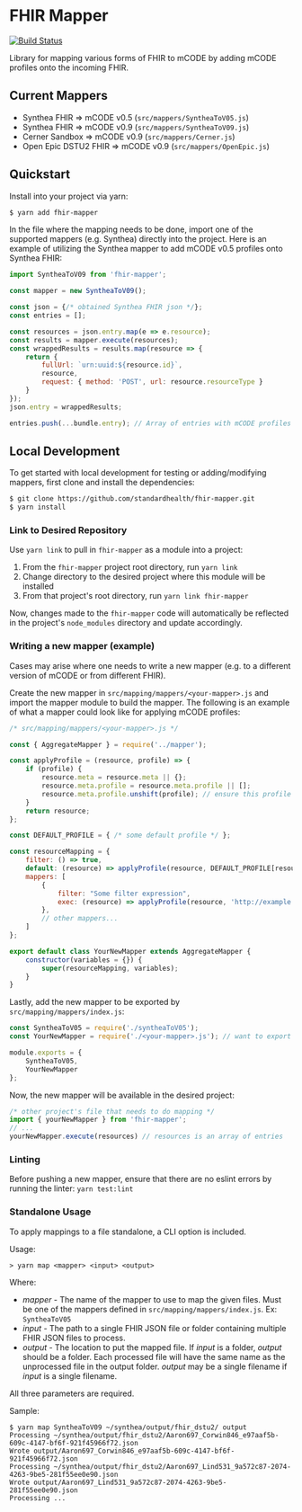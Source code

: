 # FHIR Mapper

[![Build Status](https://travis-ci.com/standardhealth/fhir-mapper.svg?branch=master)](https://travis-ci.com/standardhealth/fhir-mapper)

Library for mapping various forms of FHIR to mCODE by adding mCODE profiles onto the incoming FHIR. 

## Current Mappers
* Synthea FHIR => mCODE v0.5 (`src/mappers/SyntheaToV05.js`)
* Synthea FHIR => mCODE v0.9 (`src/mappers/SyntheaToV09.js`)
* Cerner Sandbox => mCODE v0.9 (`src/mappers/Cerner.js`)
* Open Epic DSTU2 FHIR => mCODE v0.9 (`src/mappers/OpenEpic.js`)

## Quickstart

Install into your project via yarn:

``` bash
$ yarn add fhir-mapper
```

In the file where the mapping needs to be done, import one of the supported mappers (e.g. Synthea) directly into the project. Here is an example of utilizing the Synthea mapper to add mCODE v0.5 profiles onto Synthea FHIR:

``` JavaScript
import SyntheaToV09 from 'fhir-mapper';

const mapper = new SyntheaToV09();

const json = {/* obtained Synthea FHIR json */};
const entries = [];

const resources = json.entry.map(e => e.resource);
const results = mapper.execute(resources);
const wrappedResults = results.map(resource => {
    return {
        fullUrl: `urn:uuid:${resource.id}`,
        resource,
        request: { method: 'POST', url: resource.resourceType }
    }
});
json.entry = wrappedResults;

entries.push(...bundle.entry); // Array of entries with mCODE profiles
```

## Local Development

To get started with local development for testing or adding/modifying mappers, first clone and install the dependencies:

``` bash
$ git clone https://github.com/standardhealth/fhir-mapper.git
$ yarn install
```

### Link to Desired Repository

Use `yarn link` to pull in `fhir-mapper` as a module into a project:

1. From the `fhir-mapper` project root directory, run `yarn link`
2. Change directory to the desired project where this module will be installed
3. From that project's root directory, run `yarn link fhir-mapper`

Now, changes made to the `fhir-mapper` code will automatically be reflected in the project's `node_modules` directory and update accordingly.

### Writing a new mapper (example)

Cases may arise where one needs to write a new mapper (e.g. to a different version of mCODE or from different FHIR).

Create the new mapper in `src/mapping/mappers/<your-mapper>.js` and import the mapper module to build the mapper. The following is an example of what a mapper could look like for applying mCODE profiles:

``` JavaScript
/* src/mapping/mappers/<your-mapper>.js */

const { AggregateMapper } = require('../mapper');

const applyProfile = (resource, profile) => {
    if (profile) {
        resource.meta = resource.meta || {};
        resource.meta.profile = resource.meta.profile || [];
        resource.meta.profile.unshift(profile); // ensure this profile is first in the list
    }
    return resource;
};

const DEFAULT_PROFILE = { /* some default profile */ };

const resourceMapping = {
    filter: () => true,
    default: (resource) => applyProfile(resource, DEFAULT_PROFILE[resource.resourceType]),
    mappers: [
        {
            filter: "Some filter expression",
            exec: (resource) => applyProfile(resource, 'http://example.com/ExampleResource')
        },
        // other mappers...
    ]
};

export default class YourNewMapper extends AggregateMapper {
    constructor(variables = {}) {
        super(resourceMapping, variables);
    }
}
```

Lastly, add the new mapper to be exported by `src/mapping/mappers/index.js`:

``` JavaScript
const SyntheaToV05 = require('./syntheaToV05');
const YourNewMapper = require('./<your-mapper>.js'); // want to export new mapper to use in project

module.exports = {
    SyntheaToV05,
    YourNewMapper
};
```

Now, the new mapper will be available in the desired project:

``` JavaScript
/* other project's file that needs to do mapping */
import { yourNewMapper } from 'fhir-mapper';
// ...
yourNewMapper.execute(resources) // resources is an array of entries
```

### Linting

Before pushing a new mapper, ensure that there are no eslint errors by running the linter: `yarn test:lint`

### Standalone Usage

To apply mappings to a file standalone, a CLI option is included. 

Usage:
```
> yarn map <mapper> <input> <output>
```
Where:
 - *mapper* - The name of the mapper to use to map the given files. Must be one of the mappers defined in `src/mapping/mappers/index.js`. Ex: `SyntheaToV05`
 - *input* - The path to a single FHIR JSON file or folder containing multiple FHIR JSON files to process.
 - *output* - The location to put the mapped file. If *input* is a folder, *output* should be a folder. Each processed file will have the same name as the unprocessed file in the output folder. *output* may be a single filename if *input* is a single filename.

 All three parameters are required.

 Sample:

 ```
$ yarn map SyntheaToV09 ~/synthea/output/fhir_dstu2/ output
Processing ~/synthea/output/fhir_dstu2/Aaron697_Corwin846_e97aaf5b-609c-4147-bf6f-921f45966f72.json
Wrote output/Aaron697_Corwin846_e97aaf5b-609c-4147-bf6f-921f45966f72.json
Processing ~/synthea/output/fhir_dstu2/Aaron697_Lind531_9a572c87-2074-4263-9be5-281f55ee0e90.json
Wrote output/Aaron697_Lind531_9a572c87-2074-4263-9be5-281f55ee0e90.json
Processing ...
 ```